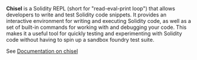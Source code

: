**Chisel** is a Solidity REPL (short for "read-eval-print loop") that allows developers to write and test Solidity code snippets. It provides an interactive environment for writing and executing Solidity code, as well as a set of built-in commands for working with and debugging your code. This makes it a useful tool for quickly testing and experimenting with Solidity code without having to spin up a sandbox foundry test suite.

See [Documentation on chisel](https://book.getfoundry.sh/reference/chisel/)